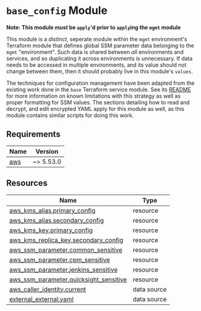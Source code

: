 # `base_config` Module

**Note: This module _must_ be `apply`'d prior to `apply`ing the `mgmt` module**

This module is a _distinct_, seperate module within the `mgmt` environment's Terraform module that defines global SSM parameter data
belonging to the `mgmt` "environment". Such data is shared between _all_ environments and services,
and so duplicating it across environments is unnecessary. If data needs to be accessed in multiple
environments, and its value should not change between them, then it should probably live in this
module's `values`.

The techniques for configuration management have been adapted from the existing work done in the
`base` Terraform service module. See its [README](../../../services/base/README.md) for more
information on known limitations with this strategy as well as proper formatting for SSM values. The
sections detailing how to read and decrypt, and edit encrypted YAML apply for this module as well,
as this module contains similar scripts for doing this work.

<!-- BEGIN_TF_DOCS -->
<!-- GENERATED WITH `terraform-docs .`
     Manually updating the README.md will be overwritten.
     For more details, see the file '.terraform-docs.yml' or
     https://terraform-docs.io/user-guide/configuration/
-->
## Requirements

| Name | Version |
|------|---------|
| <a name="requirement_aws"></a> [aws](#requirement\_aws) | ~> 5.53.0 |

<!-- GENERATED WITH `terraform-docs .`
     Manually updating the README.md will be overwritten.
     For more details, see the file '.terraform-docs.yml' or
     https://terraform-docs.io/user-guide/configuration/
-->

## Resources

| Name | Type |
|------|------|
| [aws_kms_alias.primary_config](https://registry.terraform.io/providers/hashicorp/aws/latest/docs/resources/kms_alias) | resource |
| [aws_kms_alias.secondary_config](https://registry.terraform.io/providers/hashicorp/aws/latest/docs/resources/kms_alias) | resource |
| [aws_kms_key.primary_config](https://registry.terraform.io/providers/hashicorp/aws/latest/docs/resources/kms_key) | resource |
| [aws_kms_replica_key.secondary_config](https://registry.terraform.io/providers/hashicorp/aws/latest/docs/resources/kms_replica_key) | resource |
| [aws_ssm_parameter.common_sensitive](https://registry.terraform.io/providers/hashicorp/aws/latest/docs/resources/ssm_parameter) | resource |
| [aws_ssm_parameter.cpm_sensitive](https://registry.terraform.io/providers/hashicorp/aws/latest/docs/resources/ssm_parameter) | resource |
| [aws_ssm_parameter.jenkins_sensitive](https://registry.terraform.io/providers/hashicorp/aws/latest/docs/resources/ssm_parameter) | resource |
| [aws_ssm_parameter.quicksight_sensitive](https://registry.terraform.io/providers/hashicorp/aws/latest/docs/resources/ssm_parameter) | resource |
| [aws_caller_identity.current](https://registry.terraform.io/providers/hashicorp/aws/latest/docs/data-sources/caller_identity) | data source |
| [external_external.yaml](https://registry.terraform.io/providers/hashicorp/external/latest/docs/data-sources/external) | data source |
<!-- END_TF_DOCS -->
